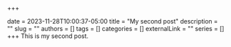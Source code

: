 +++ 

date = 2023-11-28T10:00:37-05:00
title = "My second post"
description = ""
slug = ""
authors = []
tags = []
categories = []
externalLink = ""
series = []
+++
This is my second post. 